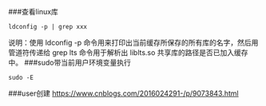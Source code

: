 ###查看linux库
```
ldconfig -p | grep xxx
``` 
说明：使用 ldconfig -p 命令用来打印出当前缓存所保存的所有库的名字，然后用管道符传递给 grep lts 命令用于解析出 
liblts.so 共享库的路径是否已加入缓存中。
###sudo带当前用户环境变量执行
```
sudo -E
```
###user创建
https://www.cnblogs.com/2016024291-/p/9073843.html